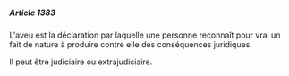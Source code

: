 ##### Article 1383

L'aveu est la déclaration par laquelle une personne reconnaît pour vrai un fait de nature à produire contre elle des conséquences juridiques.

Il peut être judiciaire ou extrajudiciaire.

